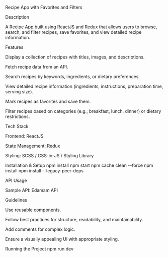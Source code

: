 Recipe App with Favorites and Filters

Description

A Recipe App built using ReactJS and Redux that allows users to browse, search, and filter recipes, save favorites, and view detailed recipe information.

Features

Display a collection of recipes with titles, images, and descriptions.

Fetch recipe data from an API.

Search recipes by keywords, ingredients, or dietary preferences.

View detailed recipe information (ingredients, instructions, preparation time, serving size).

Mark recipes as favorites and save them.

Filter recipes based on categories (e.g., breakfast, lunch, dinner) or dietary restrictions.

Tech Stack

Frontend: ReactJS

State Management: Redux

Styling: SCSS / CSS-in-JS / Styling Library

Installation & Setup
    npm install
    npm start
npm cache clean --force
npm install
npm install --legacy-peer-deps

API Usage

Sample API: Edamam API

Guidelines

Use reusable components.

Follow best practices for structure, readability, and maintainability.

Add comments for complex logic.

Ensure a visually appealing UI with appropriate styling.

Running the Project
    npm run dev